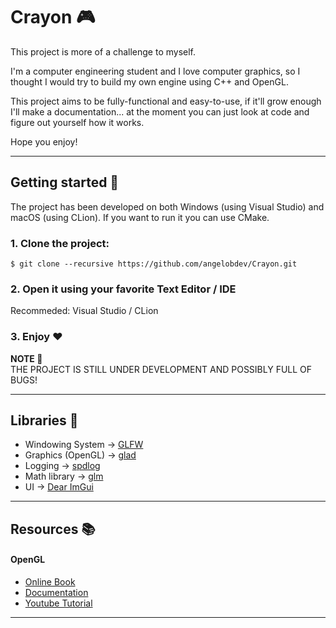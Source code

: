 # Crayon 🎮

This project is more of a challenge to myself.

I'm a computer engineering student and I love computer graphics, so I thought I would try to build my own engine using C++ and OpenGL.

This project aims to be fully-functional and easy-to-use, if it'll grow enough I'll make a documentation... at the moment you can just look at code and figure out yourself how it works.

Hope you enjoy!

---
## Getting started 🚀

The project has been developed on both Windows (using Visual Studio) and macOS (using CLion). If you want to run it you can use CMake.

### 1. Clone the project:
```shell
$ git clone --recursive https://github.com/angelobdev/Crayon.git
```

### 2. Open it using your favorite Text Editor / IDE
Recommeded: Visual Studio / CLion

### 3. Enjoy ❤️

**NOTE 🚧**  
THE PROJECT IS STILL UNDER DEVELOPMENT AND POSSIBLY FULL OF BUGS!

---

## Libraries 🔗
- Windowing System &rarr; [GLFW](https://github.com/glfw/glfw)  
- Graphics (OpenGL) &rarr; [glad](https://glad.dav1d.de/)  
- Logging &rarr; [spdlog](https://github.com/gabime/spdlog)
- Math library &rarr; [glm](https://github.com/g-truc/glm)
- UI &rarr; [Dear ImGui](https://github.com/ocornut/imgui)

---

## Resources 📚

#### OpenGL
- [Online Book](https://learnopengl.com/)  
- [Documentation](https://docs.gl/)  
- [Youtube Tutorial](https://www.youtube.com/watch?v=W3gAzLwfIP0&list=PLlrATfBNZ98foTJPJ_Ev03o2oq3-GGOS2)

---